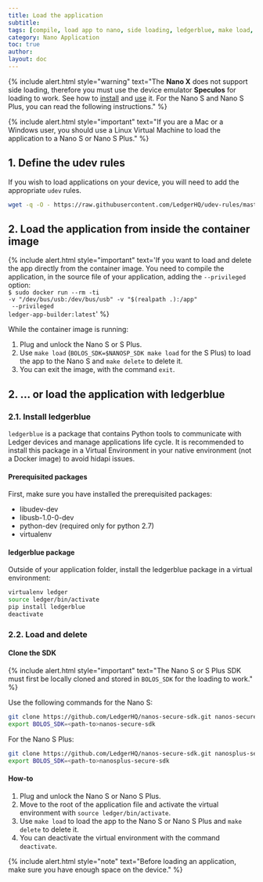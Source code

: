```yaml
---
title: Load the application
subtitle:
tags: [compile, load app to nano, side loading, ledgerblue, make load, make delete]
category: Nano Application
toc: true
author:
layout: doc
---
```




<!--  -->
{% include alert.html style="warning" text="The <b>Nano X</b> does not support side loading, therefore you must use the device emulator <b>Speculos</b> for loading to work. See how to <a href='../../speculos/installation/build'>install</a> and <a href='../../speculos/user/usage'>use</a> it. For the Nano S and Nano S Plus, you can read the following instructions." %}
<!--  -->

<!--  -->
{% include alert.html style="important" text="If you are a Mac or a Windows user, you should use a Linux Virtual Machine to load the application to a Nano S or Nano S Plus." %}
<!--  -->

## 1. Define the udev rules

If you wish to load applications on your device, you will need to add the appropriate `udev` rules.

``` bash
wget -q -O - https://raw.githubusercontent.com/LedgerHQ/udev-rules/master/add_udev_rules.sh | sudo bash
```

## 2. Load the application from inside the container image 

<!--  -->
{% include alert.html style="important" text='If you want to load and delete the app directly from the container image. You need to compile the application, in the source file of your application, adding the <code>--privileged</code> option: <br> <code>$ sudo docker run --rm -ti -v "/dev/bus/usb:/dev/bus/usb" -v "$(realpath .):/app" <br> --privileged ledger-app-builder:latest</code>' %}
<!--  -->

While the container image is running:
1. Plug and unlock the Nano S or S Plus.
2. Use `make load` (`BOLOS_SDK=$NANOSP_SDK make load` for the S Plus) to load the app to the Nano S and `make delete` to delete it.
3. You can exit the image, with the command `exit`.


## 2. ... or load the application with ledgerblue

### 2.1. Install ledgerblue

`ledgerblue` is a package that contains Python tools to communicate with Ledger devices and manage applications life cycle. It is recommended to install this package in a Virtual Environment in your native environment (not a Docker image) to avoid hidapi issues.

#### Prerequisited packages

First, make sure you have installed the prerequisited packages:
  * libudev-dev
  * libusb-1.0-0-dev
  * python-dev (required only for python 2.7)
  * virtualenv

#### ledgerblue package

Outside of your application folder, install the ledgerblue package in a virtual environment:

```bash
virtualenv ledger
source ledger/bin/activate
pip install ledgerblue
deactivate
```

### 2.2. Load and delete

#### Clone the SDK

<!--  -->
{% include alert.html style="important" text="The Nano S or S Plus SDK must first be locally cloned and stored in <code>BOLOS_SDK</code> for the loading to work." %}
<!--  -->

Use the following commands for the Nano S:

```bash
git clone https://github.com/LedgerHQ/nanos-secure-sdk.git nanos-secure-sdk
export BOLOS_SDK=<path-to>nanos-secure-sdk
```

For the Nano S Plus:

```bash
git clone https://github.com/LedgerHQ/nanos-secure-sdk.git nanosplus-secure-sdk
export BOLOS_SDK=<path-to>nanosplus-secure-sdk
```

#### How-to

1. Plug and unlock the Nano S or Nano S Plus.
2. Move to the root of the application file and activate the virtual environment with `source ledger/bin/activate`.
3. Use `make load` to load the app to the Nano S or Nano S Plus and `make delete` to delete it.
4. You can deactivate the virtual environment with the command `deactivate`.

<!--  -->
{% include alert.html style="note" text="Before loading an application, make sure you have enough space on the device." %}
<!--  -->
